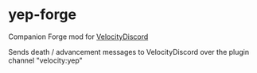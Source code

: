 # yep-forge

Companion Forge mod for [VelocityDiscord](https://github.com/fooooooooooooooo/VelocityDiscord)

Sends death / advancement messages to VelocityDiscord over the plugin channel "velocity:yep"
